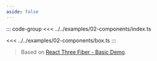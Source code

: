 ```yaml
---
aside: false
---
```


<ThreeAppExample :path :scripts />

::: code-group
<<< ../../examples/02-components/index.ts

<<< ../../examples/02-components/box.ts
:::

> Based on [React Three Fiber - Basic Demo](https://codesandbox.io/p/sandbox/rrppl0y8l4?file=%2Fsrc%2FApp.js).

<script setup lang="ts">
import { data } from './examples.data'

const path= '02-components'
const scripts = data[path]
</script>
